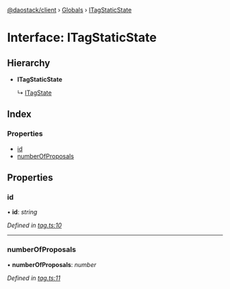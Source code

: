 [@daostack/client](../README.md) › [Globals](../globals.md) › [ITagStaticState](itagstaticstate.md)

# Interface: ITagStaticState

## Hierarchy

* **ITagStaticState**

  ↳ [ITagState](itagstate.md)

## Index

### Properties

* [id](itagstaticstate.md#id)
* [numberOfProposals](itagstaticstate.md#numberofproposals)

## Properties

###  id

• **id**: *string*

*Defined in [tag.ts:10](https://github.com/daostack/client/blob/1bc237e/src/tag.ts#L10)*

___

###  numberOfProposals

• **numberOfProposals**: *number*

*Defined in [tag.ts:11](https://github.com/daostack/client/blob/1bc237e/src/tag.ts#L11)*

